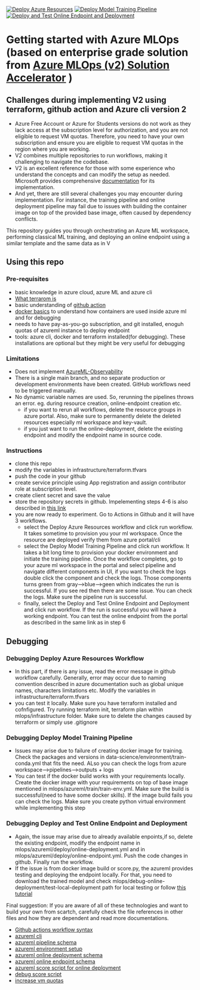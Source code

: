 
[![Deploy Azure Resources](https://github.com/sangamdeuja/mlops/actions/workflows/iac-pipeline-tf.yml/badge.svg)](https://github.com/sangamdeuja/mlops/actions/workflows/iac-pipeline-tf.yml)
[![Deploy Model Training Pipeline](https://github.com/sangamdeuja/mlops/actions/workflows/deploy-model-training-pipeline-classical.yml/badge.svg)](https://github.com/sangamdeuja/mlops/actions/workflows/deploy-model-training-pipeline-classical.yml)
[![Deploy and Test Online Endpoint and Deployment](https://github.com/sangamdeuja/mlops/actions/workflows/deploy-online-endpoint-pipeline-classical.yml/badge.svg)](https://github.com/sangamdeuja/mlops/actions/workflows/deploy-online-endpoint-pipeline-classical.yml)

#  Getting started with Azure MLOps (based on enterprise grade solution from [Azure MLOps (v2) Solution Accelerator](https://github.com/Azure/mlops-v2) )
## Challenges during implementing V2 using terraform, github action and Azure cli version 2
- Azure Free Account or Azure for Students versions do not work as they lack access at the subscription level for authorization, and you are not eligible to request VM quotas. Therefore, you need to have your own subscription and ensure you are eligible to request VM quotas in the region where you are working.
- V2 combines multiple repositories to run workflows, making it challenging to navigate the codebase.
- V2 is an excellent reference for those with some experience who understand the concepts and can modify the setup as needed. Microsoft provides comprehensive [documentation](https://learn.microsoft.com/en-us/azure/machine-learning/how-to-setup-mlops-github-azure-ml?view=azureml-api-2&tabs=azure-shell) for its implementation.
- And yet, there are still several challenges you may encounter during implementation. For instance, the training pipeline and online deployment pipeline may fail due to issues with building the container image on top of the provided base image, often caused by dependency conflicts.

This repository guides you through orchestrating an Azure ML workspace, performing classical ML training, and deploying an online endpoint using a similar template and the same data as in V
## Using this repo
### Pre-requisites 
- basic knowledge in azure cloud, azure ML and azure cli
- [What terrarom is](https://developer.hashicorp.com/terraform/intro)
- basic understanding of [github action](https://docs.github.com/en/actions/writing-workflows/quickstart)
- [docker basics](https://docs.docker.com/get-started/) to understand how containers are used inside azure ml and for debugging
- needs to have pay-as-you-go subscription, and git installed, enoguh quotas of azureml instance to deploy endpoint
- tools: azure cli, docker and terraform installed(for debugging). These installations are optional but they might be very useful for debugging

### Limitations
- Does not implement [AzureML-Observability](https://techcommunity.microsoft.com/blog/machinelearningblog/azureml-observability-a-scalable-and-extensible-solution-for-ml-monitoring-and-d/3474066)
- There is a single main branch, and no separate production or development environments have been created. GitHub workflows need to be triggered manually.
- No dynamic variable names are used. So, rerunning the pipelines throws an error. eg. during resource creation, online-endpoint creation etc.
    - if you want to rerun all workflows, delete the resource groups in azure portal. Also, make sure to permanently delete the deleted resources especially ml workspace and key-vault.
    - if you just want to run the online-deployment, delete the existing endpoint and modify the endpoint name in source code. 


### Instructions
- clone this repo
- modify the variables in infrastructure/terraform.tfvars 
- push the code in your github
- create service principle using App registration and assign contributor role at subscription level.
- create client secret and save the value
- store the repository secrets in github. Impelementing steps 4-6 is also described in [this link](https://learn.microsoft.com/en-us/azure/machine-learning/how-to-setup-mlops-github-azure-ml?view=azureml-api-2&tabs=azure-portal)
- you are now ready to experiment. Go to Actions in Github and it will have 3 workflows.
    - select the Deploy Azure Resources workflow and click run workflow. It takes sometime to provision you your ml workspace. Once the resource are deployed verify them from azure portal/cli
    - select the Deploy Model Training Pipeline and click run workflow. It takes a bit long time to provision your docker environment and initiate the training pipeline. Once the workflow completes, go to your azure ml workspace in the portal and select pipeline and navigate different components in UI, if you want to check the logs double click the component and check the logs. Those components turns green from gray-->blue-->geen which indicates the run is successful. If you see red then there are some issue. You can check the logs. Make sure the pipeline run is successful.
    - finally, select the Deploy and Test Online Endpoint and Deployment and click run workflow. If the run is successful you will have a working endpoint. You can test the online endpoint from the portal as described in the same link as in step 6 

## Debugging
### Debugging Deploy Azure Resources Workflow
- In this part, if there is any issue, read the error message in github workflow carefully. Generally, error may occur due to naming convention described in azure documentation such as global unique names, characters limitations etc. Modify the variables in infrastructure/terraform.tfvars
- you can test it locally. Make sure you have terraform installed and cofnfigured. Try running terraform init, terraform plan within mlops/infrastructure folder. Make sure to delete the changes caused by terraform or simply use .gitignore

### Debugging Deploy Model Training Pipeline
- Issues may arise due to failure of creating docker image for training. Check the packages and versions in data-science/environment/train-conda.yml that fits the need. ALso you can check the logs from azure workspace-->pipelines-->outputs + logs
- You can test if the docker build works with your requirements locally. Create the docker image with your requirements on top of base image mentioned in mlops/azureml/train/train-env.yml. Make sure the build is successful(need to have some docker skills). If the image build fails you can check the logs. Make sure you create python virtual environment while implementing this step

### Debugging  Deploy and Test Online Endpoint and Deployment
- Again, the issue may arise due to already available enpoints,if so, delete the existing endpoint, modify the endpoint name in mlops/azureml/deploy/online-deployment.yml and in mlops/azureml/deploy/online-endpoint.yml. Push the code changes in github. Finally run the workflow.
- If the issue is from docker image build or score.py, the azureml provides testing and deploying the endpoint locally. For that, you need to download the trained model and check mlops/debug-online-deployment/test-local-deployment path for local testing or follow [this tutorial](https://www.youtube.com/watch?v=bue85m7lbjQ&ab_channel=KevinFeasel)

Final suggestion: If you are aware of all of these technologies and want to build your own from scartch, carefully check the file references in other files and how they are dependent and read more documentations.
- [Github actions workflow syntax](https://docs.github.com/en/actions/writing-workflows/workflow-syntax-for-github-actions)
- [azureml cli](https://learn.microsoft.com/en-us/cli/azure/ml?view=azure-cli-latest)
- [azureml pipeline schema](https://learn.microsoft.com/en-us/azure/machine-learning/reference-yaml-job-pipeline?view=azureml-api-2)
- [azureml environment setup](https://learn.microsoft.com/en-us/azure/machine-learning/how-to-manage-environments-v2?view=azureml-api-2&tabs=cli)
- [azureml online deployment schema](https://learn.microsoft.com/en-us/azure/machine-learning/reference-yaml-deployment-managed-online?view=azureml-api-2)
- [azureml online endpoint schema](https://learn.microsoft.com/en-us/azure/machine-learning/reference-yaml-endpoint-online?view=azureml-api-2)
- [azureml score script for online deployment](https://learn.microsoft.com/en-us/azure/machine-learning/how-to-deploy-online-endpoints?view=azureml-api-2&tabs=cli)
- [debug score script](https://learn.microsoft.com/en-us/azure/machine-learning/how-to-inference-server-http?view=azureml-api-2)
- [increase vm quotas](https://learn.microsoft.com/en-us/azure/machine-learning/how-to-manage-quotas?view=azureml-api-2)
